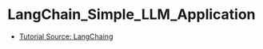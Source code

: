 # LangChain_Simple_LLM_Application

* [Tutorial Source: LangChaing](https://python.langchain.com/docs/tutorials/llm_chain/)
